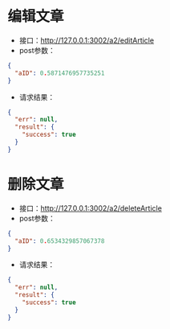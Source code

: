 # 编辑文章 #- 接口：http://127.0.0.1:3002/a2/editArticle- post参数：```json{
  "aID": 0.5871476957735251
}```- 请求结果：```json{
  "err": null,
  "result": {
    "success": true
  }
}```
# 删除文章 #- 接口：http://127.0.0.1:3002/a2/deleteArticle- post参数：```json{
  "aID": 0.6534329857067378
}```- 请求结果：```json{
  "err": null,
  "result": {
    "success": true
  }
}```